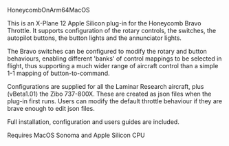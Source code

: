 HoneycombOnArm64MacOS

This is an X-Plane 12 Apple Silicon plug-in for the Honeycomb Bravo Throttle.  It supports configuration of the rotary controls, the switches, the autopilot buttons, the button lights and the annunciator lights.  

The Bravo switches can be configured to modify the rotary and button behaviours, enabling different 'banks' of control mappings to be selected in flight, thus supporting a much wider range of aircraft control than a simple 1-1 mapping of button-to-command.

Configurations are supplied for all the Laminar Research aircraft, plus (vBeta1.01) the Zibo 737-800X.  These are created as json files when the plug-in first runs. Users can modify the default throttle behaviour if they are brave enough to edit json files.

Full installation, configuration and users guides are included.

Requires MacOS Sonoma and Apple Silicon CPU
